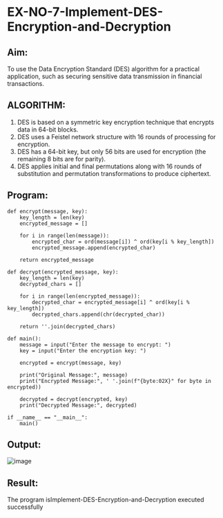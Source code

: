 # EX-NO-7-Implement-DES-Encryption-and-Decryption

## Aim:

To use the Data Encryption Standard (DES) algorithm for a practical application, such as securing sensitive data transmission in financial transactions.

## ALGORITHM:

1. DES is based on a symmetric key encryption technique that encrypts data in 64-bit blocks.
2. DES uses a Feistel network structure with 16 rounds of processing for encryption.
3. DES has a 64-bit key, but only 56 bits are used for encryption (the remaining 8 bits are for parity).
4. DES applies initial and final permutations along with 16 rounds of substitution and permutation transformations to produce ciphertext.

## Program:

```
def encrypt(message, key):
    key_length = len(key)
    encrypted_message = []

    for i in range(len(message)):
        encrypted_char = ord(message[i]) ^ ord(key[i % key_length])
        encrypted_message.append(encrypted_char)

    return encrypted_message

def decrypt(encrypted_message, key):
    key_length = len(key)
    decrypted_chars = []

    for i in range(len(encrypted_message)):
        decrypted_char = encrypted_message[i] ^ ord(key[i % key_length])
        decrypted_chars.append(chr(decrypted_char))

    return ''.join(decrypted_chars)

def main():
    message = input("Enter the message to encrypt: ")
    key = input("Enter the encryption key: ")

    encrypted = encrypt(message, key)

    print("Original Message:", message)
    print("Encrypted Message:", ' '.join(f"{byte:02X}" for byte in encrypted))

    decrypted = decrypt(encrypted, key)
    print("Decrypted Message:", decrypted)

if __name__ == "__main__":
    main()
```


## Output:
![image](https://github.com/user-attachments/assets/951783c3-642d-4ce2-8ad2-e922374d089e)


## Result:
  The program isImplement-DES-Encryption-and-Decryption executed successfully

